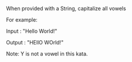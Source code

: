 When provided with a String, capitalize all vowels

For example:

Input : "Hello World!"

Output : "HEllO WOrld!"

Note: Y is not a vowel in this kata.
